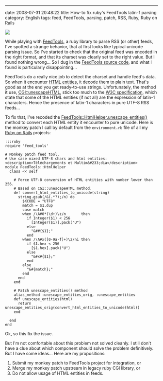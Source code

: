 ---
date: 2008-07-31 20:48:22
title: How-to fix ruby's FeedTools latin-1 parsing
category: English
tags: feed, FeedTools, parsing, patch, RSS, Ruby, Ruby on Rails

![](/uploads/2008/feedtools-logo.png)

While playing with [FeedTools](http://sporkmonger.com/projects/feedtools/), a ruby library to parse RSS (or other) feeds, I've spotted a strange behavior, that at first looks like typical unicode parsing issue. So I've started to check that the original feed was encoded in the right format, and that its charset was clearly set to the right value. But I found nothing wrong... So I dug in the [FeedTools source code](http://feedtools.rubyforge.org/svn/trunk/), and what I found is particularly disappointing...

FeedTools do a really nice job to detect the charset and handle feed's data. So when it encounter [HTML entities](http://en.wikipedia.org/wiki/List_of_XML_and_HTML_character_entity_references), it decode them to plain text. That's good as at the end you get ready-to-use strings. Unfortunately, the method it use, [CGI::unescapeHTML](http://www.noobkit.com/show/ruby/ruby/standard-library/cgi/unescapehtml.html), stick too much to the [W3C specification](http://www.w3.org/TR/xhtml1/DTD/xhtml-lat1.ent), which state that some of the HTML entities (if not all) are the expression of latin-1 characters. Hence the presence of latin-1 characters in pure UTF-8 RSS feeds...

To fix that, I've recoded the [FeedTools::HtmlHelper.unescape_entities()](http://rubyfurnace.com/docs/feedtools-0.2.26/classes/FeedTools/HtmlHelper.html#M007308) method to convert each HTML entity it encounter to pure unicode. Here is the monkey patch I call by default from the `environment.rb` file of all my [Ruby on Rails](http://www.rubyonrails.org) projects:

    :::ruby
    require 'feed_tools'

    # Monkey patch feed tool.
    # Use case mixed UTF-8 chars and html entities: <description>Téléchargements et Multim&#233;dia</description>
    module FeedTools::HtmlHelper
      class << self

        # Force UTF-8 conversion of HTML entities with number lower than 256.
        # Based on CGI::unescapeHTML method.
        def convert_html_entities_to_unicode(string)
          string.gsub(/&(.*?);/n) do
            $KCODE = "UTF8"
            match = $1.dup
            case match
            when /\A#0*(\d+)\z/n       then
              if Integer($1) < 256
                [Integer($1)].pack("U")
              else
                "&##{$1};"
              end
            when /\A#x([0-9a-f]+)\z/ni then
              if $1.hex < 256
                [$1.hex].pack("U")
              else
                "&#x#{$1};"
              end
            else
              "&#{match};"
            end
          end
        end

        # Patch unescape_entities() method
        alias_method :unescape_entities_orig, :unescape_entities
        def unescape_entities(html)
          return unescape_entities_orig(convert_html_entities_to_unicode(html))
        end

      end
    end

Ok, so this fix the issue.

But I'm not comfortable about this problem not solved cleanly. I still don't have a clue about which component should solve the problem definitively. But I have some ideas... Here are my propositions:

  1. Submit my monkey patch to FeedTools project for integration, or
  2. Merge my monkey patch upstream in legacy ruby CGI library, or
  3. Do not allow usage of HTML entities in feeds.

